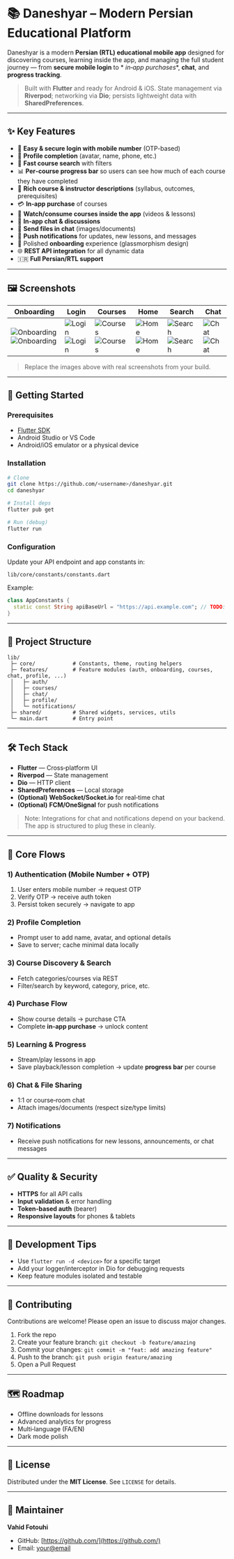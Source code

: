 # 📚 Daneshyar – Modern Persian Educational Platform

Daneshyar is a modern **Persian (RTL) educational mobile app** designed for discovering courses,
learning inside the app, and managing the full student journey — from **secure mobile login** to *
*in‑app purchases**, **chat**, and **progress tracking**.

> Built with **Flutter** and ready for Android & iOS. State management via **Riverpod**; networking
> via **Dio**; persists lightweight data with **SharedPreferences**.

---

## ✨ Key Features

* 🔐 **Easy & secure login with mobile number** (OTP-based)
* 👤 **Profile completion** (avatar, name, phone, etc.)
* 🔎 **Fast course search** with filters
* 📊 **Per‑course progress bar** so users can see how much of each course they have completed
* 📝 **Rich course & instructor descriptions** (syllabus, outcomes, prerequisites)
* 💳 **In‑app purchase** of courses
* 🎥 **Watch/consume courses inside the app** (videos & lessons)
* 💬 **In‑app chat & discussions**
* 📎 **Send files in chat** (images/documents)
* 🔔 **Push notifications** for updates, new lessons, and messages
* 🎯 Polished **onboarding** experience (glassmorphism design)
* 🌐 **REST API integration** for all dynamic data
* 🇮🇷 **Full Persian/RTL support**

---

## 🖼️ Screenshots

| Onboarding                                                                           | Login                                                            | Courses                                                                  | Home                                                         | Search                                                               | Chat                                                         |
|--------------------------------------------------------------------------------------|------------------------------------------------------------------|--------------------------------------------------------------------------|--------------------------------------------------------------|----------------------------------------------------------------------|--------------------------------------------------------------|
| ![Onboarding](screenshots/onboarding.png) ![Onboarding](screenshots/onboarding2.png) | ![Login](screenshots/login.png) ![Login](screenshots/login2.png) | ![Courses](screenshots/courses.png) ![Courses](screenshots/courses2.png) | ![Home](screenshots/home.png) ![Home](screenshots/home2.png) | ![Search](screenshots/search.png) ![Search](screenshots/search2.png) | ![Chat](screenshots/chat.png) ![Chat](screenshots/chat2.png) |

> Replace the images above with real screenshots from your build.

---

## 🚀 Getting Started

### Prerequisites

* [Flutter SDK](https://flutter.dev/docs/get-started/install)
* Android Studio or VS Code
* Android/iOS emulator or a physical device

### Installation

```bash
# Clone
git clone https://github.com/<username>/daneshyar.git
cd daneshyar

# Install deps
flutter pub get

# Run (debug)
flutter run
```

### Configuration

Update your API endpoint and app constants in:

```
lib/core/constants/constants.dart
```

Example:

```dart
class AppConstants {
  static const String apiBaseUrl = "https://api.example.com"; // TODO: set real URL
}
```

---

## 📂 Project Structure

```
lib/
 ├─ core/            # Constants, theme, routing helpers
 ├─ features/        # Feature modules (auth, onboarding, courses, chat, profile, ...)
 │   ├─ auth/
 │   ├─ courses/
 │   ├─ chat/
 │   ├─ profile/
 │   └─ notifications/
 ├─ shared/          # Shared widgets, services, utils
 └─ main.dart        # Entry point
```

---

## 🛠️ Tech Stack

* **Flutter** — Cross‑platform UI
* **Riverpod** — State management
* **Dio** — HTTP client
* **SharedPreferences** — Local storage
* **(Optional)** **WebSocket/Socket.io** for real‑time chat
* **(Optional)** **FCM/OneSignal** for push notifications

> Note: Integrations for chat and notifications depend on your backend. The app is structured to
> plug these in cleanly.

---

## 🔄 Core Flows

### 1) Authentication (Mobile Number + OTP)

1. User enters mobile number → request OTP
2. Verify OTP → receive auth token
3. Persist token securely → navigate to app

### 2) Profile Completion

* Prompt user to add name, avatar, and optional details
* Save to server; cache minimal data locally

### 3) Course Discovery & Search

* Fetch categories/courses via REST
* Filter/search by keyword, category, price, etc.

### 4) Purchase Flow

* Show course details → purchase CTA
* Complete **in‑app purchase** → unlock content

### 5) Learning & Progress

* Stream/play lessons in app
* Save playback/lesson completion → update **progress bar** per course

### 6) Chat & File Sharing

* 1:1 or course‑room chat
* Attach images/documents (respect size/type limits)

### 7) Notifications

* Receive push notifications for new lessons, announcements, or chat messages

---

## ✅ Quality & Security

* **HTTPS** for all API calls
* **Input validation** & error handling
* **Token-based auth** (bearer)
* **Responsive layouts** for phones & tablets

---

## 🧪 Development Tips

* Use `flutter run -d <device>` for a specific target
* Add your logger/interceptor in Dio for debugging requests
* Keep feature modules isolated and testable

---

## 🤝 Contributing

Contributions are welcome! Please open an issue to discuss major changes.

1. Fork the repo
2. Create your feature branch: `git checkout -b feature/amazing`
3. Commit your changes: `git commit -m "feat: add amazing feature"`
4. Push to the branch: `git push origin feature/amazing`
5. Open a Pull Request

---

## 🗺️ Roadmap

* Offline downloads for lessons
* Advanced analytics for progress
* Multi‑language (FA/EN)
* Dark mode polish

---

## 📄 License

Distributed under the **MIT License**. See `LICENSE` for details.

---

## 👤 Maintainer

**Vahid Fotouhi**

* GitHub: [https://github.com/](https://github.com/)<username>
* Email: [your@email](mailto:your@email)
